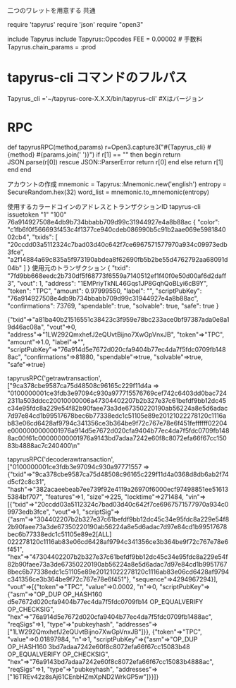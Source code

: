 二つのワレットを用意する
共通

require 'tapyrus'
require 'json'
require "open3"

include Tapyrus
include Tapyrus::Opcodes
FEE = 0.00002       # 手数料
Tapyrus.chain_params = :prod

# tapyrus-cli コマンドのフルパス

Tapyrus_cli ='~/tapyrus-core-X.X.X/bin/tapyrus-cli' #Xはバージョン

# RPC

def tapyrusRPC(method,params)
    r=Open3.capture3("#{Tapyrus_cli} #{method} #{params.join(' ')}")
    if r[1] == "" then
        begin
            return JSON.parse(r[0])
        rescue JSON::ParserError
            return r[0]
        end
    else
        return r[1]
    end
end

アカウントの作成
mnemonic = Tapyrus::Mnemonic.new('english')
entropy = SecureRandom.hex(32)
word_list = mnemonic.to_mnemonic(entropy)


使用するカラードコインのアドレスとトランザクションID
tapyrus-cli issuetoken "1" "100" 76a914927508e4db9b734bbabb709d99c31944927e4a8b88ac
{
  "color": "c1fb6f0f566693f453c4f1377ce940cdeb086990b5c91b2aae069e598184002cb4",
  "txids": [
    "20ccdd03a5112324c7bad03d40c642f7ce6967571577970a934c09973edb3fce",
    "a2f14884a69c835a5f973190abdea8f62690fb5b2be55d4762792aa68091d04b"
  ]
}
使用元のトランザクション
{
    "txid": "7fd9bb668eedc2b730df5f68773f6559a7140512ef1f40f0e50d00af6d2daff3",
    "vout": 1,
    "address": "1EMPriyTkNL46Gqs1JP8GqhQoBLyi6cB9Y",
    "token": "TPC",
    "amount": 0.97999550,
    "label": "",
    "scriptPubKey": "76a914927508e4db9b734bbabb709d99c31944927e4a8b88ac",
    "confirmations": 73769,
    "spendable": true,
    "solvable": true,
    "safe": true
  }

{"txid"=>"a81ba40b21516551c38423c3f959e78bc233ace0bf97387ada0e8a19d46ac08a", "vout"=>0, "address"=>"1LW292QmxhefJ2eQUvtBijno7XwGpVnxJB", "token"=>"TPC", "amount"=>1.0, "label"=>"", "scriptPubKey"=>"76a914d5e7672d020cfa9404b77ec4da7f5fdc0709fb1488ac", "confirmations"=>81880, "spendable"=>true, "solvable"=>true, "safe"=>true}

tapyrusRPC('getrawtransaction',["9ca378cbe9587ca75d48508c96165c229f11d4a
=> "0100000001ce3fdb3e97094c930a977715576769cef742c6403dd0bac7242311a503ddcc20010000006a47304402207b2b327e37c61befdf9bb12dc45c34e95fdc8a229e54f82b90faee73a3de67350220190ab56224a8e5d6adac7d97e84cd1b99517678bec6b77338edc1c51105e89e20121022278120c1116ab83e06cd6428af9794c341356ce3b364be9f72c767e78e6f451feffffff02204e0000000000001976a914d5e7672d020cfa9404b77ec4da7f5fdc0709fb1488ac00f61c00000000001976a9143bd7adaa7242e60f8c8072efa66f67cc15083b4888ac7c240400\n"

tapyrusRPC('decoderawtransaction',["0100000001ce3fdb3e97094c930a97771557
=> {"txid"=>"9ca378cbe9587ca75d48508c96165c229f11d4a0368d8db6ab2f74d5cf2c8c31", "hash"=>"382acaeebeab7ee739f92e4119a26970f6000ecf97498851ee516135384bf707", "features"=>1, "size"=>225, "locktime"=>271484, "vin"=>[{"txid"=>"20ccdd03a5112324c7bad03d40c642f7ce6967571577970a934c09973edb3fce", "vout"=>1, "scriptSig"=>{"asm"=>"304402207b2b327e37c61befdf9bb12dc45c34e95fdc8a229e54f82b90faee73a3de67350220190ab56224a8e5d6adac7d97e84cd1b99517678bec6b77338edc1c51105e89e2[ALL] 022278120c1116ab83e06cd6428af9794c341356ce3b364be9f72c767e78e6f451", "hex"=>"47304402207b2b327e37c61befdf9bb12dc45c34e95fdc8a229e54f82b90faee73a3de67350220190ab56224a8e5d6adac7d97e84cd1b99517678bec6b77338edc1c51105e89e20121022278120c1116ab83e06cd6428af9794c341356ce3b364be9f72c767e78e6f451"}, "sequence"=>4294967294}], "vout"=>[{"token"=>"TPC", "value"=>0.0002, "n"=>0, "scriptPubKey"=>{"asm"=>"OP_DUP OP_HASH160 d5e7672d020cfa9404b77ec4da7f5fdc0709fb14 OP_EQUALVERIFY OP_CHECKSIG", "hex"=>"76a914d5e7672d020cfa9404b77ec4da7f5fdc0709fb1488ac", "reqSigs"=>1, "type"=>"pubkeyhash", "addresses"=>["1LW292QmxhefJ2eQUvtBijno7XwGpVnxJB"]}}, {"token"=>"TPC", "value"=>0.01897984, "n"=>1, "scriptPubKey"=>{"asm"=>"OP_DUP OP_HASH160 3bd7adaa7242e60f8c8072efa66f67cc15083b48 OP_EQUALVERIFY OP_CHECKSIG", "hex"=>"76a9143bd7adaa7242e60f8c8072efa66f67cc15083b4888ac", "reqSigs"=>1, "type"=>"pubkeyhash", "addresses"=>["16TREv42z8sAj61CEnbHZmXpND2WrkGP5w"]}}]}

